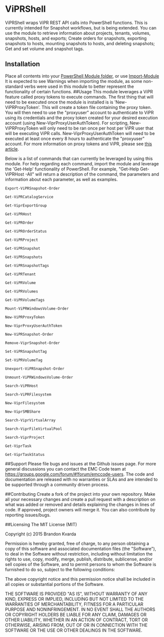 # ViPRShell 

ViPRShell wraps ViPR REST API calls into PowerShell functions. This is currently intended for Snapshot workflows, but is being extended. You can use the module to retrieve information about 
projects, tenants, volumes, snapshots, hosts, and exports; Create orders for snapshots, exporting snapshots to hosts, mounting snapshots to hosts, and deleting snapshots; Get and set volume and snapshot tags.  

## Installation

Place all contents into your [PowerShell Module folder](https://msdn.microsoft.com/en-us/library/dd878350%28v=vs.85%29.aspx), or use [Import-Module](https://technet.microsoft.com/en-us/library/hh849725.aspx)
It is expected to see Warnings when importing the module, as some non-standard verbs were used in this module to better represent the functionality of certain functions. 
##Usage
This module leverages a ViPR feature called proxy tokens to execute commands. The first thing that will need to be executed once the module is installed is is 'New-ViPRProxyToken'. This will create a token file containing the proxy token. 
You will then need to use the "proxyuser" account to authenticate to ViPR using its credentials and the proxy token created for your desired execution account (using New-ViprProxyUserAuthToken). For scripting, New-ViPRProxyToken will
only need to be ran once per host per ViPR user that will be executing ViPR calls. New-ViprProxyUserAuthToken will need to be executed at least once every 8 hours to authenticate the "proxyuser" account. For more information on proxy tokens and ViPR,
please see [this article](http://www.emc.com/techpubs/vipr/run_rest_api_script_proxy_user-4.htm).

Below is a list of commands that can currently be leveraged by using this module. For help regarding each command, import the module and leverage the 'Get-Help' functionality of PowerShell.
For example, "Get-Help Get-ViPRHost -All" will return a description of the command, the parameters and information about each parameter, as well as examples. 
```
Export-ViPRSnapshot-Order
```
```
Get-ViPRCatalogService
```
```
Get-ViprExportGroup
```
```
Get-ViPRHost
```
```
Get-ViPROrder
```
```
Get-ViPROrderStatus
```
```
Get-ViPRProject
```
```
Get-ViPRSnapshot
```
```
Get-ViPRSnapshots
```
```
Get-ViPRSnapshotTags
```
```
Get-ViPRTenant
```
```
Get-ViPRVolume
```
```
Get-ViPRVolumes
```
```
Get-ViPRVolumeTags
```
```
Mount-ViPRWindowsVolume-Order
```
```
New-ViPRProxyToken
```
```
New-ViprProxyUserAuthToken
```
```
New-ViPRSnapshot-Order
```
```
Remove-ViprSnapshot-Order
```
```
Set-ViPRSnapshotTag
```
```
Set-ViPRVolumeTag
```
```
Unexport-ViPRSnapshot-Order
```
```
Unmount-ViPRWindowsVolume-Order
```
```
Search-ViPRHost
```
```
Search-ViPRFilesystem
```
```
New-ViprFilesystem
```
```
New-ViprSMBShare
```
```
Search-ViprVirtualArray
```
```
Search-ViprFileVirtualPool
```
```
Search-ViprProject
```
```
Get-ViprTask
```
```
Get-ViprTaskStatus
```

##Support
Please file bugs and issues at the Github issues page. For more general discussions you can contact the EMC Code team at <https://groups.google.com/forum/#!forum/emccode-users>. The code and 
documentation are released with no warranties or SLAs and are intended to be supported through a community driven process. 

##Contributing
Create a fork of the project into your own repository. Make all your necessary changes and create a pull request with a description on what was added or removed and details explaining the changes in lines of code. If approved, project owners will merge it. You can also contribute by reporting issues/bugs. 

##Licensing
The MIT License (MIT)

Copyright (c) 2015 Brandon Kvarda

Permission is hereby granted, free of charge, to any person obtaining a copy of this software and associated documentation files (the "Software"), to deal in the Software without restriction, including without limitation the rights to use, copy, modify, merge, publish, distribute, sublicense, and/or sell copies of the Software, and to permit persons to whom the Software is furnished to do so, subject to the following conditions:

The above copyright notice and this permission notice shall be included in all copies or substantial portions of the Software.

THE SOFTWARE IS PROVIDED "AS IS", WITHOUT WARRANTY OF ANY KIND, EXPRESS OR IMPLIED, INCLUDING BUT NOT LIMITED TO THE WARRANTIES OF MERCHANTABILITY, FITNESS FOR A PARTICULAR PURPOSE AND NONINFRINGEMENT. IN NO EVENT SHALL THE AUTHORS OR COPYRIGHT HOLDERS BE LIABLE FOR ANY CLAIM, DAMAGES OR OTHER LIABILITY, WHETHER IN AN ACTION OF CONTRACT, TORT OR OTHERWISE, ARISING FROM, OUT OF OR IN CONNECTION WITH THE SOFTWARE OR THE USE OR OTHER DEALINGS IN THE SOFTWARE.